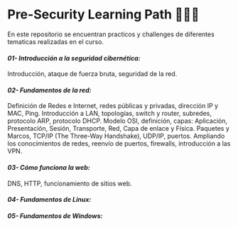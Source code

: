 # Pre-Security Learning Path  🧑‍💻🥉

En este repositorio se encuentran practicos y challenges de diferentes tematicas realizadas en el curso.

#### **_01- Introducción a la seguridad cibernética:_** 
Introducción, ataque de fuerza bruta, seguridad de la red.

#### **_02- Fundamentos de la red:_** 
Definición de Redes e Internet, redes públicas y privadas, dirección IP y MAC, Ping. 
Introducción a LAN, topologías, switch y router, subredes, protocolo ARP, protocolo DHCP. 
Modelo OSI, definición, capas: Aplicación, Presentación, Sesión, Transporte, Red, Capa de enlace y Física. 
Paquetes y Marcos, TCP/IP (The Three-Way Handshake), UDP/IP, puertos.
Ampliando los conocimientos de redes, reenvío de puertos, firewalls, introducción a las VPN.

#### **_03- Cómo funciona la web:_** 
DNS, HTTP, funcionamiento de sitios web.

#### **_04- Fundamentos de Linux:_** 


#### **_05- Fundamentos de Windows:_** 


    
